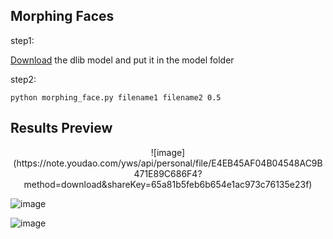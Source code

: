 ## Morphing Faces

step1:

[Download](http://dlib.net/files/shape_predictor_68_face_landmarks.dat.bz2) the dlib model and put it in the model folder

step2:

```
python morphing_face.py filename1 filename2 0.5
```

## Results Preview

<center>
![image](https://note.youdao.com/yws/api/personal/file/E4EB45AF04B04548AC9B471E89C686F4?method=download&shareKey=65a81b5feb6b654e1ac973c76135e23f)
</center>

![image](https://note.youdao.com/yws/api/personal/file/3390064A919A404BA1FC617C1BDB3DA8?method=download&shareKey=dd60210fba33c707a861a084f43ad627)

![image](https://note.youdao.com/yws/api/personal/file/6E08FB20DB5C4486A664D8A8A8717038?method=download&shareKey=68202543ccdbb225ce902eb3f253f830)


